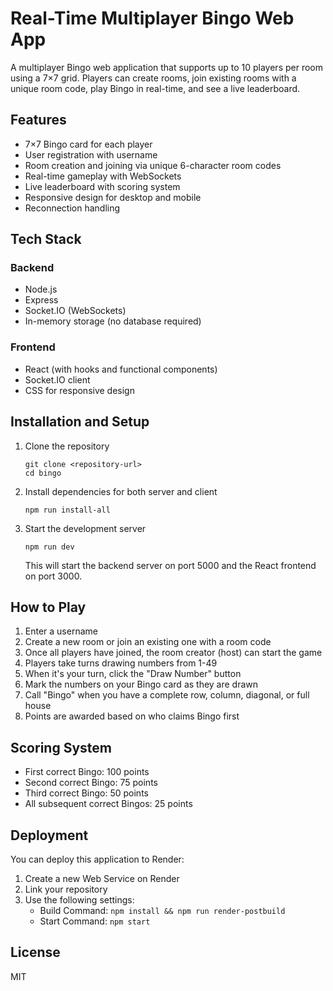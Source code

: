 # Real-Time Multiplayer Bingo Web App

A multiplayer Bingo web application that supports up to 10 players per room using a 7×7 grid. Players can create rooms, join existing rooms with a unique room code, play Bingo in real-time, and see a live leaderboard.

## Features

- 7×7 Bingo card for each player
- User registration with username
- Room creation and joining via unique 6-character room codes
- Real-time gameplay with WebSockets
- Live leaderboard with scoring system
- Responsive design for desktop and mobile
- Reconnection handling

## Tech Stack

### Backend
- Node.js
- Express
- Socket.IO (WebSockets)
- In-memory storage (no database required)

### Frontend
- React (with hooks and functional components)
- Socket.IO client
- CSS for responsive design

## Installation and Setup

1. Clone the repository
   ```
   git clone <repository-url>
   cd bingo
   ```

2. Install dependencies for both server and client
   ```
   npm run install-all
   ```

3. Start the development server
   ```
   npm run dev
   ```

   This will start the backend server on port 5000 and the React frontend on port 3000.

## How to Play

1. Enter a username
2. Create a new room or join an existing one with a room code
3. Once all players have joined, the room creator (host) can start the game
4. Players take turns drawing numbers from 1-49
5. When it's your turn, click the "Draw Number" button
6. Mark the numbers on your Bingo card as they are drawn
7. Call "Bingo" when you have a complete row, column, diagonal, or full house
8. Points are awarded based on who claims Bingo first

## Scoring System

- First correct Bingo: 100 points
- Second correct Bingo: 75 points
- Third correct Bingo: 50 points
- All subsequent correct Bingos: 25 points

## Deployment

You can deploy this application to Render:

1. Create a new Web Service on Render
2. Link your repository
3. Use the following settings:
   - Build Command: `npm install && npm run render-postbuild`
   - Start Command: `npm start`

## License

MIT
